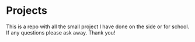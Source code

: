 # Projects

This is a repo with all the small project I have done on the side or for school. If any questions please ask away. Thank you!
